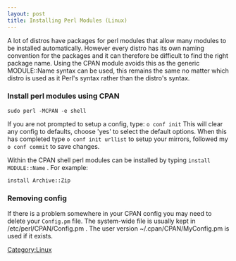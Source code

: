```yaml
---
layout: post 
title: Installing Perl Modules (Linux)
---
```


A lot of distros have packages for perl modules that allow many modules
to be installed automatically. However every distro has its own naming
convention for the packages and it can therefore be difficult to find
the right package name. Using the CPAN module avoids this as the generic
MODULE::Name syntax can be used, this remains the same no matter which
distro is used as it Perl\'s syntax rather than the distro\'s syntax.

### Install perl modules using CPAN

    sudo perl -MCPAN -e shell

If you are not prompted to setup a config, type: `o conf init` This will
clear any config to defaults, choose \'yes\' to select the default
options. When this has completed type `o conf init urllist` to setup
your mirrors, followed my `o conf commit` to save changes.

Within the CPAN shell perl modules can be installed by typing
`install MODULE::Name` . For example:

    install Archive::Zip

### Removing config

If there is a problem somewhere in your CPAN config you may need to
delete your `Config.pm` file. The system-wide file is usually kept in
/etc/perl/CPAN/Config.pm . The user version \~/.cpan/CPAN/MyConfig.pm is
used if it exists.

[Category:Linux](Category:Linux "wikilink")

